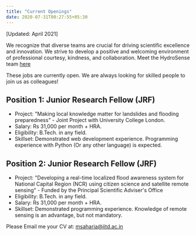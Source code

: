 ```yaml
---
title: "Current Openings"
date: 2020-07-31T00:27:55+05:30
---
```

[Updated: April 2021]

We recognize that diverse teams are crucial for driving scientific excellence and innovation. We strive to develop a positive and welcoming environment of professional courtesy, kindness, and collaboration. Meet the HydroSense team [here](../team)

These jobs are currently open. We are always looking for skilled people to join us as colleagues!

## Position 1: Junior Research Fellow (JRF) 
- Project: "Making local knowledge matter for landslides and flooding preparedness" - Joint Project with University College London.
- Salary: Rs 31,000 per month + HRA.
- Eligibility: B.Tech. in any field.  
- Skillset: Demonstrated web development experience. Programming experience with Python (Or any other language) is expected. 
 
## Position 2: Junior Research Fellow (JRF) 
- Project: "Developing a real-time localized flood awareness system for National Capital Region (NCR) using citizen science and satellite remote sensing" - Funded by the Principal Scientific Adviser's Office
- Eligibility: B.Tech. in any field.  
- Salary: Rs 31,000 per month + HRA.
- Skillset: Demonstrated programming experience. Knowledge of remote sensing is an advantage, but not mandatory. 


Please Email me your CV at: msaharia@iitd.ac.in
